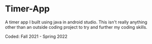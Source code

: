 # Timer-App
A timer app I built using java in android studio. This isn't really anything other than an outside coding project to try and further my coding skills.

Coded: Fall 2021 - Spring 2022
